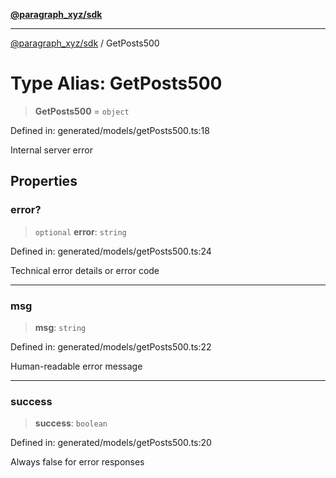 [**@paragraph_xyz/sdk**](../README.md)

***

[@paragraph_xyz/sdk](../README.md) / GetPosts500

# Type Alias: GetPosts500

> **GetPosts500** = `object`

Defined in: generated/models/getPosts500.ts:18

Internal server error

## Properties

### error?

> `optional` **error**: `string`

Defined in: generated/models/getPosts500.ts:24

Technical error details or error code

***

### msg

> **msg**: `string`

Defined in: generated/models/getPosts500.ts:22

Human-readable error message

***

### success

> **success**: `boolean`

Defined in: generated/models/getPosts500.ts:20

Always false for error responses
